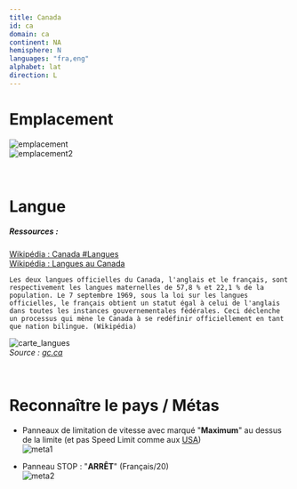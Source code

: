 ```yaml
---
title: Canada
id: ca
domain: ca
continent: NA
hemisphere: N
languages: "fra,eng"
alphabet: lat
direction: L
---
```


# Emplacement

![emplacement](https://upload.wikimedia.org/wikipedia/commons/thumb/6/67/CAN_orthographic.svg/200px-CAN_orthographic.svg.png)  
![emplacement2](https://upload.wikimedia.org/wikipedia/commons/8/8d/Canada_carte.png)

<br/>

# Langue

##### Ressources :

[Wikipédia : Canada #Langues](https://fr.wikipedia.org/wiki/Canada#Langues)  
[Wikipédia : Langues au Canada](https://fr.wikipedia.org/wiki/Langues_au_Canada)  

```
Les deux langues officielles du Canada, l'anglais et le français, sont respectivement les langues maternelles de 57,8 % et 22,1 % de la population. Le 7 septembre 1969, sous la loi sur les langues officielles, le français obtient un statut égal à celui de l'anglais dans toutes les instances gouvernementales fédérales. Ceci déclenche un processus qui mène le Canada à se redéfinir officiellement en tant que nation bilingue. (Wikipédia)
```

![carte_langues](https://www.clo-ocol.gc.ca/sites/default/files/lo-canada-carte.png)  
*Source : [gc.ca](https://www.clo-ocol.gc.ca/fr/statistiques/canada)*


<br/>

# Reconnaître le pays / Métas

- Panneaux de limitation de vitesse avec marqué "**Maximum**" au dessus de la limite (et pas Speed Limit comme aux [USA](/flag/us))  
  ![meta1](/images/ca_geoguessr2.png)
  
- Panneau STOP : "**ARRÊT**" (Français/20)  
  ![meta2](/images/ca_geoguessr.png)
